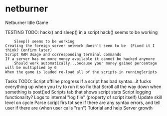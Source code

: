 # netburner
Netburner Idle Game

TESTING TODO:
	hack() and sleep() in a script
		hack() seems to be working
			
		Sleep() seems to be working
	Creating the foreign server network doesn't seem to be  (Fixed it I think? Confirm later)
	Script RAM Usage and corresponding terminal commands
	If a server has no more money available it cannot be hacked anymore
		Should work automatically...because your money gained percentage will be multiplied by 0
	When the game is loaded re-load all of the scripts in runningScripts
Tasks TODO:
	Script offline progress
	If a script has bad syntax...it fucks everything up when you try to run it so fix that
	Scroll all the way down when something is post()ed
	Scripts tab that shows script stats
	Script logging functionality? Logs to internal "log file" (property of script itself)
	Update skill level on cycle
	Parse script firs tot see if there are any syntax errors, and tell user if there are (when user calls "run")
	Tutorial and help
	Server growth